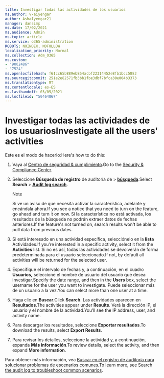 ```yaml
---
title: Investigar todas las actividades de los usuarios
ms.author: v-aiyengar
author: AshaIyengar21
manager: dansimp
ms.date: 17/02/2021
ms.audience: Admin
ms.topic: article
ms.service: o365-administration
ROBOTS: NOINDEX, NOFOLLOW
localization_priority: Normal
ms.collection: Adm_O365
ms.custom:
- "9002486"
- "7524"
ms.openlocfilehash: f61cc65b889eb854acbf22314452e8fb1bcc5883
ms.sourcegitcommit: 251e2e82571fb3bb1fbe3dbf7bfca30e004b3373
ms.translationtype: MT
ms.contentlocale: es-ES
ms.lasthandoff: 03/05/2021
ms.locfileid: "50464867"
---
```

# <a name="investigate-all-the-users-activities"></a><span data-ttu-id="862f0-102">Investigar todas las actividades de los usuarios</span><span class="sxs-lookup"><span data-stu-id="862f0-102">Investigate all the users' activities</span></span>

<span data-ttu-id="862f0-103">Este es el modo de hacerlo:</span><span class="sxs-lookup"><span data-stu-id="862f0-103">Here's how to do this:</span></span>

1. <span data-ttu-id="862f0-104">Vaya al [Centro de seguridad & cumplimiento](https://go.microsoft.com/fwlink/p/?linkid=2077143).</span><span class="sxs-lookup"><span data-stu-id="862f0-104">Go to the [Security & Compliance Center](https://go.microsoft.com/fwlink/p/?linkid=2077143).</span></span>
1. <span data-ttu-id="862f0-105">Seleccione **Búsqueda de registro** de auditoría de  >  **[búsqueda](https://go.microsoft.com/fwlink/?linkid=2103759)**.</span><span class="sxs-lookup"><span data-stu-id="862f0-105">Select **Search** > **[Audit log search](https://go.microsoft.com/fwlink/?linkid=2103759)**.</span></span>
    > [!NOTE]
    > <span data-ttu-id="862f0-106">Si ve un aviso de que necesita activar la característica, adelante y encándala ahora.</span><span class="sxs-lookup"><span data-stu-id="862f0-106">If you see a notice that you need to turn on the feature, go ahead and turn it on now.</span></span> <span data-ttu-id="862f0-107">Si la característica no está activada, los resultados de la búsqueda no podrán extraer datos de fechas anteriores.</span><span class="sxs-lookup"><span data-stu-id="862f0-107">If the feature's not turned on, search results won't be able to pull data from previous dates.</span></span>

1. <span data-ttu-id="862f0-108">Si está interesado en una actividad específica, selecciónelo en la **lista** Actividades.</span><span class="sxs-lookup"><span data-stu-id="862f0-108">If you're interested in a specific activity, select it from the **Activities** list.</span></span> <span data-ttu-id="862f0-109">Si no es así, todas las actividades se devolverán de forma predeterminada para el usuario seleccionado.</span><span class="sxs-lookup"><span data-stu-id="862f0-109">If not, by default all activities will be returned for the selected user.</span></span>
1. <span data-ttu-id="862f0-110">Especifique el intervalo de fechas y, a continuación, en el cuadro **Usuarios,** seleccione el nombre de usuario del usuario que desea investigar.</span><span class="sxs-lookup"><span data-stu-id="862f0-110">Specify the date range, and then in the **Users** box, select the username for the user you want to investigate.</span></span> <span data-ttu-id="862f0-111">Puede seleccionar más de un usuario a la vez.</span><span class="sxs-lookup"><span data-stu-id="862f0-111">You can select more than one user at a time.</span></span>
1. <span data-ttu-id="862f0-112">Haga clic en **Buscar**.</span><span class="sxs-lookup"><span data-stu-id="862f0-112">Click **Search**.</span></span> <span data-ttu-id="862f0-113">Las actividades aparecen en **Resultados**.</span><span class="sxs-lookup"><span data-stu-id="862f0-113">The activities appear under **Results**.</span></span> <span data-ttu-id="862f0-114">Verá la dirección IP, el usuario y el nombre de la actividad.</span><span class="sxs-lookup"><span data-stu-id="862f0-114">You'll see the IP address, user, and activity name.</span></span>
1. <span data-ttu-id="862f0-115">Para descargar los resultados, seleccione **Exportar resultados**.</span><span class="sxs-lookup"><span data-stu-id="862f0-115">To download the results, select **Export Results**.</span></span>
1. <span data-ttu-id="862f0-116">Para revisar los detalles, seleccione la actividad y, a continuación, expanda **Más información**.</span><span class="sxs-lookup"><span data-stu-id="862f0-116">To review details, select the activity, and then expand **More information**.</span></span>

<span data-ttu-id="862f0-117">Para obtener más información, vea [Buscar en el registro de auditoría para solucionar problemas de escenarios comunes.](https://go.microsoft.com/fwlink/?linkid=2103944)</span><span class="sxs-lookup"><span data-stu-id="862f0-117">To learn more, see [Search the audit log to troubleshoot common scenarios](https://go.microsoft.com/fwlink/?linkid=2103944).</span></span>